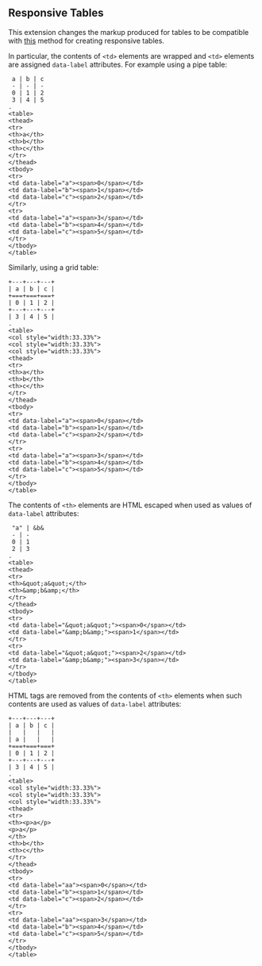 ## Responsive Tables

This extension changes the markup produced for tables to be compatible with [this](https://www.jeremytcd.com/articles/css-only-responsive-tables)
method for creating responsive tables. 

In particular, the contents of `<td>` elements are wrapped and `<td>` elements are assigned `data-label` attributes. For example using a pipe table:

```````````````````````````````` example
 a | b | c 
 - | - | -
 0 | 1 | 2
 3 | 4 | 5
.
<table>
<thead>
<tr>
<th>a</th>
<th>b</th>
<th>c</th>
</tr>
</thead>
<tbody>
<tr>
<td data-label="a"><span>0</span></td>
<td data-label="b"><span>1</span></td>
<td data-label="c"><span>2</span></td>
</tr>
<tr>
<td data-label="a"><span>3</span></td>
<td data-label="b"><span>4</span></td>
<td data-label="c"><span>5</span></td>
</tr>
</tbody>
</table>
````````````````````````````````

Similarly, using a grid table:

```````````````````````````````` example
+---+---+---+
| a | b | c |
+===+===+===+
| 0 | 1 | 2 |
+---+---+---+
| 3 | 4 | 5 |
.
<table>
<col style="width:33.33%">
<col style="width:33.33%">
<col style="width:33.33%">
<thead>
<tr>
<th>a</th>
<th>b</th>
<th>c</th>
</tr>
</thead>
<tbody>
<tr>
<td data-label="a"><span>0</span></td>
<td data-label="b"><span>1</span></td>
<td data-label="c"><span>2</span></td>
</tr>
<tr>
<td data-label="a"><span>3</span></td>
<td data-label="b"><span>4</span></td>
<td data-label="c"><span>5</span></td>
</tr>
</tbody>
</table>
````````````````````````````````

The contents of `<th>` elements are HTML escaped when used as values of `data-label` attributes:

```````````````````````````````` example
 "a" | &b&
 - | - 
 0 | 1 
 2 | 3 
.
<table>
<thead>
<tr>
<th>&quot;a&quot;</th>
<th>&amp;b&amp;</th>
</tr>
</thead>
<tbody>
<tr>
<td data-label="&quot;a&quot;"><span>0</span></td>
<td data-label="&amp;b&amp;"><span>1</span></td>
</tr>
<tr>
<td data-label="&quot;a&quot;"><span>2</span></td>
<td data-label="&amp;b&amp;"><span>3</span></td>
</tr>
</tbody>
</table>
````````````````````````````````

HTML tags are removed from the contents of `<th>` elements when such contents are used as values of `data-label` attributes:

```````````````````````````````` example
+---+---+---+
| a | b | c |
|   |   |   |
| a |   |   |
+===+===+===+
| 0 | 1 | 2 |
+---+---+---+
| 3 | 4 | 5 |
.
<table>
<col style="width:33.33%">
<col style="width:33.33%">
<col style="width:33.33%">
<thead>
<tr>
<th><p>a</p>
<p>a</p>
</th>
<th>b</th>
<th>c</th>
</tr>
</thead>
<tbody>
<tr>
<td data-label="aa"><span>0</span></td>
<td data-label="b"><span>1</span></td>
<td data-label="c"><span>2</span></td>
</tr>
<tr>
<td data-label="aa"><span>3</span></td>
<td data-label="b"><span>4</span></td>
<td data-label="c"><span>5</span></td>
</tr>
</tbody>
</table>
````````````````````````````````